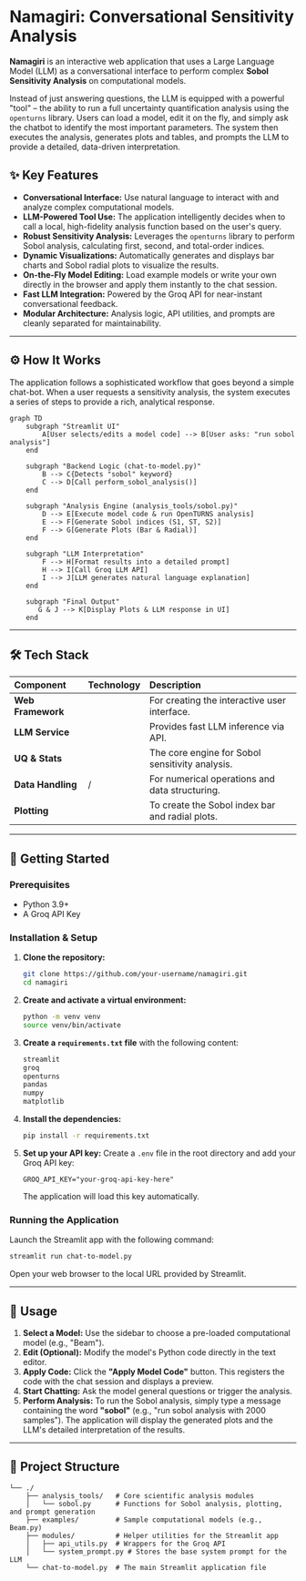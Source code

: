 # Namagiri: Conversational Sensitivity Analysis

**Namagiri** is an interactive web application that uses a Large Language Model (LLM) as a conversational interface to perform complex **Sobol Sensitivity Analysis** on computational models.

Instead of just answering questions, the LLM is equipped with a powerful "tool" – the ability to run a full uncertainty quantification analysis using the `openturns` library. Users can load a model, edit it on the fly, and simply ask the chatbot to identify the most important parameters. The system then executes the analysis, generates plots and tables, and prompts the LLM to provide a detailed, data-driven interpretation.

## ✨ Key Features

  * **Conversational Interface:** Use natural language to interact with and analyze complex computational models.
  * **LLM-Powered Tool Use:** The application intelligently decides when to call a local, high-fidelity analysis function based on the user's query.
  * **Robust Sensitivity Analysis:** Leverages the `openturns` library to perform Sobol analysis, calculating first, second, and total-order indices.
  * **Dynamic Visualizations:** Automatically generates and displays bar charts and Sobol radial plots to visualize the results.
  * **On-the-Fly Model Editing:** Load example models or write your own directly in the browser and apply them instantly to the chat session.
  * **Fast LLM Integration:** Powered by the Groq API for near-instant conversational feedback.
  * **Modular Architecture:** Analysis logic, API utilities, and prompts are cleanly separated for maintainability.

-----

## ⚙️ How It Works

The application follows a sophisticated workflow that goes beyond a simple chat-bot. When a user requests a sensitivity analysis, the system executes a series of steps to provide a rich, analytical response.

```mermaid
graph TD
    subgraph "Streamlit UI"
        A[User selects/edits a model code] --> B[User asks: "run sobol analysis"]
    end

    subgraph "Backend Logic (chat-to-model.py)"
        B --> C{Detects "sobol" keyword}
        C --> D[Call perform_sobol_analysis()]
    end

    subgraph "Analysis Engine (analysis_tools/sobol.py)"
        D --> E[Execute model code & run OpenTURNS analysis]
        E --> F[Generate Sobol indices (S1, ST, S2)]
        F --> G[Generate Plots (Bar & Radial)]
    end

    subgraph "LLM Interpretation"
        F --> H[Format results into a detailed prompt]
        H --> I[Call Groq LLM API]
        I --> J[LLM generates natural language explanation]
    end

    subgraph "Final Output"
       G & J --> K[Display Plots & LLM response in UI]
    end
```

-----

## 🛠️ Tech Stack

| Component | Technology | Description |
| :--- | :--- |:---|
| **Web Framework** |  | For creating the interactive user interface. |
| **LLM Service** |  | Provides fast LLM inference via API. |
| **UQ & Stats** |  | The core engine for Sobol sensitivity analysis. |
| **Data Handling**|  /  | For numerical operations and data structuring. |
| **Plotting**|  | To create the Sobol index bar and radial plots. |

-----

## 🚀 Getting Started

### Prerequisites

  * Python 3.9+
  * A Groq API Key

### Installation & Setup

1.  **Clone the repository:**
    ```sh
    git clone https://github.com/your-username/namagiri.git
    cd namagiri
    ```
2.  **Create and activate a virtual environment:**
    ```sh
    python -m venv venv
    source venv/bin/activate
    ```
3.  **Create a `requirements.txt` file** with the following content:
    ```txt
    streamlit
    groq
    openturns
    pandas
    numpy
    matplotlib
    ```
4.  **Install the dependencies:**
    ```sh
    pip install -r requirements.txt
    ```
5.  **Set up your API key:**
    Create a `.env` file in the root directory and add your Groq API key:
    ```
    GROQ_API_KEY="your-groq-api-key-here"
    ```
    The application will load this key automatically.

### Running the Application

Launch the Streamlit app with the following command:

```sh
streamlit run chat-to-model.py
```

Open your web browser to the local URL provided by Streamlit.

-----

## 📖 Usage

1.  **Select a Model:** Use the sidebar to choose a pre-loaded computational model (e.g., "Beam").
2.  **Edit (Optional):** Modify the model's Python code directly in the text editor.
3.  **Apply Code:** Click the **"Apply Model Code"** button. This registers the code with the chat session and displays a preview.
4.  **Start Chatting:** Ask the model general questions or trigger the analysis.
5.  **Perform Analysis:** To run the Sobol analysis, simply type a message containing the word **"sobol"** (e.g., "run sobol analysis with 2000 samples"). The application will display the generated plots and the LLM's detailed interpretation of the results.

-----

## 📂 Project Structure

```
└── ./
    ├── analysis_tools/   # Core scientific analysis modules
    │   └── sobol.py      # Functions for Sobol analysis, plotting, and prompt generation
    ├── examples/         # Sample computational models (e.g., Beam.py)
    ├── modules/          # Helper utilities for the Streamlit app
    │   ├── api_utils.py  # Wrappers for the Groq API
    │   └── system_prompt.py # Stores the base system prompt for the LLM
    └── chat-to-model.py  # The main Streamlit application file
```
